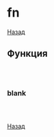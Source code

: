 # fn

[Назад][back]

## Функция

```rust

```

```rust

```

```rust

```

### blank

```rust

```

```rust

```

```rust

```

[Назад][back]

[back]: <.> "Назад к оглавлению"